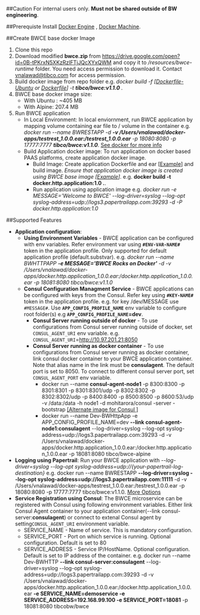 ##Caution
For internal users only. **Must not be shared outside of BW engineering**.

##Prerequiste
Install [Docker Engine](https://docs.docker.com/engine/installation) , [Docker Machine](https://docs.docker.com/machine/install-machine).

##Create BWCE base docker Image
1. Clone this repo
2. Download modified **bwce.zip** from https://drive.google.com/open?id=0B-tPKrxN5XKzRzlFTjJQcXYxQWM and copy it to _/resources/bwce-runtime_ folder. You need access permission to download it. Contact vnalawad@tibco.com for access permission.
2. Build docker image from repo folder e.g. 
 	_docker build -f [[Dockerfile-Ubuntu](Dockerfile-Ubuntu) or [Dockerfile](Dockerfile)] -t **tibco/bwce:v1.1.0** ._
3. BWCE base docker image size:
	* With Ubuntu : ~405 MB
	* With Alpine: 207.4 MB
4. Run BWCE application
	* In Local Environment: In local enviornment, run BWCE application by mapping volume containing ear file to / volume in the container
		e.g.  _docker run --name BWRESTAPP -d **-v /Users/vnalawad/docker-apps/testrest_1.0.0.ear:/testrest_1.0.0.ear** -p 18080:8080 -p 17777:7777 **tibco/bwce:v1.1.0**_. [See docker for more info](https://docs.docker.com/engine/userguide/dockervolumes)
	* Build Application docker image: To run application on docker based PAAS platforms, create application docker image. 
		* Build Image: Create application Dockerfile and ear [[Example](examples/HTTP)] and build image. _Ensure that application docker image is created using BWCE base image [[Example](examples/HTTP/Dockerfile)]._ e.g. **docker build -t docker.http.application:1.0 .**. 
		* Run application using application image e.g.  _docker run -e MESSAGE='Welcome to BWCE' --log-driver=syslog --log-opt syslog-address=udp://logs3.papertrailapp.com:39293 -d -P docker.http.application:1.0_

##Supported Features
* **Application configuration**: 
	* **Using Environment Variables** - BWCE application can be configured with env variables. Refer environment var using **`#ENV-VAR-NAME#`** token in the application profile. Only supported for default application profile (default.substvar). e.g. _docker run --name BWHTTPAPP **-e MESSAGE='BWCE Rocks on Docker'** -d -v /Users/vnalawad/docker-apps/docker.http.application_1.0.0.ear:/docker.http.application_1.0.0.ear -p 18081:8080 tibco/bwce:v1.1.0_
	*  **Consul Configuration Managment Service** -  BWCE applications can be configured with keys from the Consul. Refer key using **`#KEY-NAME#`** token in the application profile. e.g. for key /dev/MESSAGE use `#MESSAGE#`. Use **`APP_CONFIG_PROFILE_NAME`** env variable to configure root folder(s) e.g **`APP_CONFIG_PROFILE_NAME`=dev**. 
		* **Consul Server running outside of docker** - To use configurations from Consul server running outside of docker, set `CONSUL_AGENT_URI` env variable. e.g. `CONSUL_AGENT_URI`=http://10.97.201.21:8050
		* **Consul Server running as docker container** - To use configurations from Consul server running as docker container, link consul docker container to your BWCE application container. Note that alias name in the link must be **consulagent**. The default port is set to 8050. To connect to different consul server port, set `CONSUL_AGENT_PORT` env variable. 
			* docker run --name **consul-agent-node1** -p 8300:8300 -p 8301:8301 -p 8301:8301/udp -p 8302:8302 -p 8302:8302/udp -p 8400:8400 -p 8500:8500 -p 8600:53/udp -v /data:/data -h node1 -d mohitarora/consul -server -bootstrap [[Alternate image for Consul ]](https://hub.docker.com/r/progrium/consul)
			* docker run --name Dev-BWHttpApp -e APP_CONFIG_PROFILE_NAME=dev **--link consul-agent-node1:consulagent** --log-driver=syslog --log-opt syslog-address=udp://logs3.papertrailapp.com:39293 -d -v /Users/vnalawad/docker-apps/docker.http.application_1.0.0.ear:/docker.http.application_1.0.0.ear -p 18081:8080 tibco/bwce-alpine
* **Logging using Papertrail**: Run your BWCE application with  _--log-driver=syslog --log-opt syslog-address=udp://{your-papertrail-log-destination}_  e.g. docker run --name BWRESTAPP  **--log-driver=syslog --log-opt syslog-address=udp://logs3.papertrailapp.com:11111** -d -v /Users/vnalawad/docker-apps/testrest_1.0.0.ear:/testrest_1.0.0.ear -p 18080:8080 -p 17777:7777 tibco/bwce:v1.1.0. [More Options](http://help.papertrailapp.com/kb/configuration/configuring-centralized-logging-from-docker)
*  **Service Registration using Consul**: The BWCE microservice can be registered with Consul using following environment variables. Either link Consul Agent container to your application container(--link consul-server:**consulagent**) or connect to extenal Consul agent by setting`CONSUL_AGENT_URI` environment variable.
	* SERVICE_NAME - Name of service. This is mandatory configuration.
	* SERVICE_PORT - Port on which service is running. Optional configuration. Default is set to 80
	* SERVICE_ADDRESS - Service IP/HostName. Optional configuration. Default is set to IP address of the container.
	e.g. docker run --name Dev-BWHTTP **--link consul-server:consulagent** --log-driver=syslog --log-opt syslog-address=udp://logs3.papertrailapp.com:39293 -d -v /Users/vnalawad/docker-apps/docker.http.application_1.0.0.ear:/docker.http.application_1.0.0.ear **-e SERVICE_NAME=demoservice -e SERVICE_ADDRESS=192.168.99.100 -e SERVICE_PORT=18081** -p 18081:8080 tibcobw/bwce

